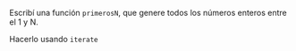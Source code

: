 Escribí una función `primerosN`, que genere todos los números enteros entre el 1 y N. 

Hacerlo usando `iterate`